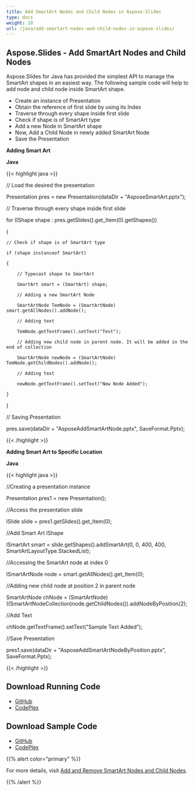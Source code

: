 ```yaml
---
title: Add SmartArt Nodes and Child Nodes in Aspose.Slides
type: docs
weight: 10
url: /java/add-smartart-nodes-and-child-nodes-in-aspose-slides/
---
```


## **Aspose.Slides - Add SmartArt Nodes and Child Nodes**
Aspose.Slides for Java has provided the simplest API to manage the SmartArt shapes in an easiest way. The following sample code will help to add node and child node inside SmartArt shape.

- Create an instance of Presentation
- Obtain the reference of first slide by using its Index
- Traverse through every shape inside first slide
- Check if shape is of SmartArt type
- Add a new Node in SmartArt shape
- Now, Add a Child Node in newly added SmartArt Node
- Save the Presentation

**Adding Smart Art**

**Java**

{{< highlight java >}}

 // Load the desired the presentation

Presentation pres = new Presentation(dataDir + "AsposeSmartArt.pptx");

// Traverse through every shape inside first slide

for (IShape shape : pres.getSlides().get_Item(0).getShapes())

{

	// Check if shape is of SmartArt type

	if (shape instanceof SmartArt)

	{

		// Typecast shape to SmartArt

		SmartArt smart = (SmartArt) shape;

		// Adding a new SmartArt Node

		SmartArtNode TemNode = (SmartArtNode) smart.getAllNodes().addNode();

		// Adding text

		TemNode.getTextFrame().setText("Test");

		// Adding new child node in parent node. It will be added in the end of collection

		SmartArtNode newNode = (SmartArtNode) TemNode.getChildNodes().addNode();

		// Adding text

		newNode.getTextFrame().setText("New Node Added");

	}

}

// Saving Presentation

pres.save(dataDir + "AsposeAddSmartArtNode.pptx", SaveFormat.Pptx);

{{< /highlight >}}

**Adding Smart Art to Specific Location**

**Java**

{{< highlight java >}}

 //Creating a presentation instance

Presentation pres1 = new Presentation();

//Access the presentation slide

ISlide slide = pres1.getSlides().get_Item(0);

//Add Smart Art IShape

ISmartArt smart = slide.getShapes().addSmartArt(0, 0, 400, 400, SmartArtLayoutType.StackedList);

//Accessing the SmartArt node at index 0

ISmartArtNode node = smart.getAllNodes().get_Item(0);

//Adding new child node at position 2 in parent node

SmartArtNode chNode = (SmartArtNode)((SmartArtNodeCollection)node.getChildNodes()).addNodeByPosition(2);

//Add Text

chNode.getTextFrame().setText("Sample Text Added");

//Save Presentation

pres1.save(dataDir + "AsposeAddSmartArtNodeByPosition.pptx", SaveFormat.Pptx);


{{< /highlight >}}
## **Download Running Code**
- [GitHub](https://github.com/aspose-slides/Aspose.Slides-for-Java/releases)
- [CodePlex](https://asposeslidesjavapptx4j.codeplex.com/releases)
## **Download Sample Code**
- [GitHub](https://github.com/aspose-slides/Aspose.Slides-for-Java)
- [CodePlex](https://asposeslidesjavapptx4j.codeplex.com/)

{{% alert color="primary" %}} 

For more details, visit [Add and Remove SmartArt Nodes and Child Nodes](http://docs.aspose.com:8082/docs/display/slidesjava/Add+and+Remove+SmartArt+Nodes+and+Child+Nodes).

{{% /alert %}}
